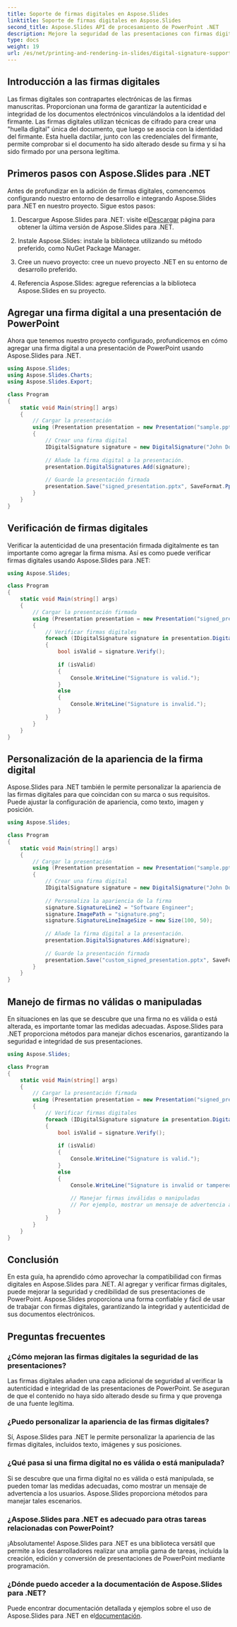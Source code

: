 ```yaml
---
title: Soporte de firmas digitales en Aspose.Slides
linktitle: Soporte de firmas digitales en Aspose.Slides
second_title: Aspose.Slides API de procesamiento de PowerPoint .NET
description: Mejore la seguridad de las presentaciones con firmas digitales utilizando Aspose.Slides para .NET. Aprenda a agregar y verificar firmas en PowerPoint paso a paso.
type: docs
weight: 19
url: /es/net/printing-and-rendering-in-slides/digital-signature-support/
---
```


## Introducción a las firmas digitales

Las firmas digitales son contrapartes electrónicas de las firmas manuscritas. Proporcionan una forma de garantizar la autenticidad e integridad de los documentos electrónicos vinculándolos a la identidad del firmante. Las firmas digitales utilizan técnicas de cifrado para crear una "huella digital" única del documento, que luego se asocia con la identidad del firmante. Esta huella dactilar, junto con las credenciales del firmante, permite comprobar si el documento ha sido alterado desde su firma y si ha sido firmado por una persona legítima.

## Primeros pasos con Aspose.Slides para .NET

Antes de profundizar en la adición de firmas digitales, comencemos configurando nuestro entorno de desarrollo e integrando Aspose.Slides para .NET en nuestro proyecto. Sigue estos pasos:

1.  Descargue Aspose.Slides para .NET: visite el[Descargar](https://releases.aspose.com/slides/net/) página para obtener la última versión de Aspose.Slides para .NET.

2. Instale Aspose.Slides: instale la biblioteca utilizando su método preferido, como NuGet Package Manager.

3. Cree un nuevo proyecto: cree un nuevo proyecto .NET en su entorno de desarrollo preferido.

4. Referencia Aspose.Slides: agregue referencias a la biblioteca Aspose.Slides en su proyecto.

## Agregar una firma digital a una presentación de PowerPoint

Ahora que tenemos nuestro proyecto configurado, profundicemos en cómo agregar una firma digital a una presentación de PowerPoint usando Aspose.Slides para .NET.

```csharp
using Aspose.Slides;
using Aspose.Slides.Charts;
using Aspose.Slides.Export;

class Program
{
    static void Main(string[] args)
    {
        // Cargar la presentación
        using (Presentation presentation = new Presentation("sample.pptx"))
        {
            // Crear una firma digital
            IDigitalSignature signature = new DigitalSignature("John Doe", "Example Company", DateTime.Now);
            
            // Añade la firma digital a la presentación.
            presentation.DigitalSignatures.Add(signature);
            
            // Guarde la presentación firmada
            presentation.Save("signed_presentation.pptx", SaveFormat.Pptx);
        }
    }
}
```

## Verificación de firmas digitales

Verificar la autenticidad de una presentación firmada digitalmente es tan importante como agregar la firma misma. Así es como puede verificar firmas digitales usando Aspose.Slides para .NET:

```csharp
using Aspose.Slides;

class Program
{
    static void Main(string[] args)
    {
        // Cargar la presentación firmada
        using (Presentation presentation = new Presentation("signed_presentation.pptx"))
        {
            // Verificar firmas digitales
            foreach (IDigitalSignature signature in presentation.DigitalSignatures)
            {
                bool isValid = signature.Verify();
                
                if (isValid)
                {
                    Console.WriteLine("Signature is valid.");
                }
                else
                {
                    Console.WriteLine("Signature is invalid.");
                }
            }
        }
    }
}
```

## Personalización de la apariencia de la firma digital

Aspose.Slides para .NET también le permite personalizar la apariencia de las firmas digitales para que coincidan con su marca o sus requisitos. Puede ajustar la configuración de apariencia, como texto, imagen y posición.

```csharp
using Aspose.Slides;

class Program
{
    static void Main(string[] args)
    {
        // Cargar la presentación
        using (Presentation presentation = new Presentation("sample.pptx"))
        {
            // Crear una firma digital
            IDigitalSignature signature = new DigitalSignature("John Doe", "Example Company", DateTime.Now);
            
            // Personaliza la apariencia de la firma
            signature.SignatureLine2 = "Software Engineer";
            signature.ImagePath = "signature.png";
            signature.SignatureLineImageSize = new Size(100, 50);
            
            // Añade la firma digital a la presentación.
            presentation.DigitalSignatures.Add(signature);
            
            // Guarde la presentación firmada
            presentation.Save("custom_signed_presentation.pptx", SaveFormat.Pptx);
        }
    }
}
```

## Manejo de firmas no válidas o manipuladas

En situaciones en las que se descubre que una firma no es válida o está alterada, es importante tomar las medidas adecuadas. Aspose.Slides para .NET proporciona métodos para manejar dichos escenarios, garantizando la seguridad e integridad de sus presentaciones.

```csharp
using Aspose.Slides;

class Program
{
    static void Main(string[] args)
    {
        // Cargar la presentación firmada
        using (Presentation presentation = new Presentation("signed_presentation.pptx"))
        {
            // Verificar firmas digitales
            foreach (IDigitalSignature signature in presentation.DigitalSignatures)
            {
                bool isValid = signature.Verify();
                
                if (isValid)
                {
                    Console.WriteLine("Signature is valid.");
                }
                else
                {
                    Console.WriteLine("Signature is invalid or tampered.");
                    
                    // Manejar firmas inválidas o manipuladas
                    // Por ejemplo, mostrar un mensaje de advertencia al usuario.
                }
            }
        }
    }
}
```

## Conclusión

En esta guía, ha aprendido cómo aprovechar la compatibilidad con firmas digitales en Aspose.Slides para .NET. Al agregar y verificar firmas digitales, puede mejorar la seguridad y credibilidad de sus presentaciones de PowerPoint. Aspose.Slides proporciona una forma confiable y fácil de usar de trabajar con firmas digitales, garantizando la integridad y autenticidad de sus documentos electrónicos.

## Preguntas frecuentes

### ¿Cómo mejoran las firmas digitales la seguridad de las presentaciones?

Las firmas digitales añaden una capa adicional de seguridad al verificar la autenticidad e integridad de las presentaciones de PowerPoint. Se aseguran de que el contenido no haya sido alterado desde su firma y que provenga de una fuente legítima.

### ¿Puedo personalizar la apariencia de las firmas digitales?

Sí, Aspose.Slides para .NET le permite personalizar la apariencia de las firmas digitales, incluidos texto, imágenes y sus posiciones.

### ¿Qué pasa si una firma digital no es válida o está manipulada?

Si se descubre que una firma digital no es válida o está manipulada, se pueden tomar las medidas adecuadas, como mostrar un mensaje de advertencia a los usuarios. Aspose.Slides proporciona métodos para manejar tales escenarios.

### ¿Aspose.Slides para .NET es adecuado para otras tareas relacionadas con PowerPoint?

¡Absolutamente! Aspose.Slides para .NET es una biblioteca versátil que permite a los desarrolladores realizar una amplia gama de tareas, incluida la creación, edición y conversión de presentaciones de PowerPoint mediante programación.

### ¿Dónde puedo acceder a la documentación de Aspose.Slides para .NET?

 Puede encontrar documentación detallada y ejemplos sobre el uso de Aspose.Slides para .NET en el[documentación](https://reference.aspose.com/slides/net/).